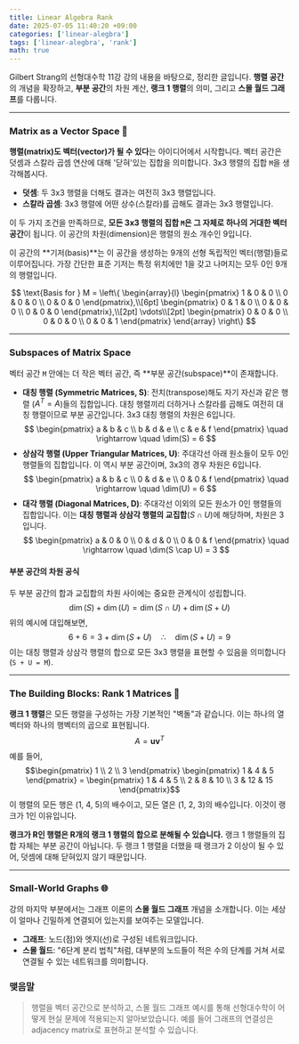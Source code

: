 ```yaml
---
title: Linear Algebra Rank
date: 2025-07-05 11:40:20 +09:00
categories: ['linear-alegbra']
tags: ['linear-alegbra', 'rank']
math: true
---
```


Gilbert Strang의 선형대수학 11강 강의 내용을 바탕으로, 정리한 글입니다. 
**행렬 공간**의 개념을 확장하고, **부분 공간**의 차원 계산, **랭크 1 행렬**의 의미, 그리고 **스몰 월드 그래프**를 다룹니다.

---

### Matrix as a Vector Space 📐

**행렬(matrix)도 벡터(vector)가 될 수 있다**는 아이디어에서 시작합니다. 
벡터 공간은 덧셈과 스칼라 곱셈 연산에 대해 '닫혀'있는 집합을 의미합니다. 
3x3 행렬의 집합 `M`을 생각해봅시다.

* **덧셈**: 두 3x3 행렬을 더해도 결과는 여전히 3x3 행렬입니다.
* **스칼라 곱셈**: 3x3 행렬에 어떤 상수(스칼라)를 곱해도 결과는 3x3 행렬입니다.

이 두 가지 조건을 만족하므로, **모든 3x3 행렬의 집합 `M`은 그 자체로 하나의 거대한 벡터 공간**이 됩니다. 이 공간의 차원(dimension)은 행렬의 원소 개수인 9입니다.

이 공간의 **기저(basis)**는 이 공간을 생성하는 9개의 선형 독립적인 벡터(행렬)들로 이루어집니다. 가장 간단한 표준 기저는 특정 위치에만 1을 갖고 나머지는 모두 0인 9개의 행렬입니다.

$$
\text{Basis for } M =
\left\{
\begin{array}{l}
\begin{pmatrix} 1 & 0 & 0 \\ 0 & 0 & 0 \\ 0 & 0 & 0 \end{pmatrix},\\[6pt]
\begin{pmatrix} 0 & 1 & 0 \\ 0 & 0 & 0 \\ 0 & 0 & 0 \end{pmatrix},\\[2pt]
\vdots\\[2pt]
\begin{pmatrix} 0 & 0 & 0 \\ 0 & 0 & 0 \\ 0 & 0 & 1 \end{pmatrix}
\end{array}
\right\}
$$


---

### Subspaces of Matrix Space

벡터 공간 `M` 안에는 더 작은 벡터 공간, 즉 **부분 공간(subspace)**이 존재합니다.

* **대칭 행렬 (Symmetric Matrices, S)**: 전치(transpose)해도 자기 자신과 같은 행렬 ($A^T = A$)들의 집합입니다. 대칭 행렬끼리 더하거나 스칼라를 곱해도 여전히 대칭 행렬이므로 부분 공간입니다. 3x3 대칭 행렬의 차원은 6입니다.
  $$
  \begin{pmatrix} a & b & c \\ b & d & e \\ c & e & f \end{pmatrix} \quad \rightarrow \quad \dim(S) = 6
  $$
* **상삼각 행렬 (Upper Triangular Matrices, U)**: 주대각선 아래 원소들이 모두 0인 행렬들의 집합입니다. 이 역시 부분 공간이며, 3x3의 경우 차원은 6입니다.
  $$
  \begin{pmatrix} a & b & c \\ 0 & d & e \\ 0 & 0 & f \end{pmatrix} \quad \rightarrow \quad \dim(U) = 6
  $$
* **대각 행렬 (Diagonal Matrices, D)**: 주대각선 이외의 모든 원소가 0인 행렬들의 집합입니다. 이는 **대칭 행렬과 상삼각 행렬의 교집합**($S \cap U$)에 해당하며, 차원은 3입니다.
  $$
  \begin{pmatrix} a & 0 & 0 \\ 0 & d & 0 \\ 0 & 0 & f \end{pmatrix} \quad \rightarrow \quad \dim(S \cap U) = 3
  $$

#### 부분 공간의 차원 공식
두 부분 공간의 합과 교집합의 차원 사이에는 중요한 관계식이 성립합니다.
$$\dim(S) + \dim(U) = \dim(S \cap U) + \dim(S + U)$$
위의 예시에 대입해보면,
$$6 + 6 = 3 + \dim(S + U) \quad \therefore \quad \dim(S + U) = 9$$
이는 대칭 행렬과 상삼각 행렬의 합으로 모든 3x3 행렬을 표현할 수 있음을 의미합니다 (`S + U = M`).

---

### The Building Blocks: Rank 1 Matrices 🧱

**랭크 1 행렬**은 모든 행렬을 구성하는 가장 기본적인 "벽돌"과 같습니다. 이는 하나의 열벡터와 하나의 행벡터의 곱으로 표현됩니다.
$$A = \mathbf{u}\mathbf{v}^T$$
예를 들어,
$$\begin{pmatrix} 1 \\ 2 \\ 3 \end{pmatrix} \begin{pmatrix} 1 & 4 & 5 \end{pmatrix} = \begin{pmatrix} 1 & 4 & 5 \\ 2 & 8 & 10 \\ 3 & 12 & 15 \end{pmatrix}$$
이 행렬의 모든 행은 (1, 4, 5)의 배수이고, 모든 열은 (1, 2, 3)의 배수입니다. 이것이 랭크가 1인 이유입니다.

**랭크가 R인 행렬은 R개의 랭크 1 행렬의 합으로 분해될 수 있습니다.** 
랭크 1 행렬들의 집합 자체는 부분 공간이 아닙니다. 두 랭크 1 행렬을 더했을 때 랭크가 2 이상이 될 수 있어, 덧셈에 대해 닫혀있지 않기 때문입니다.

---

### Small-World Graphs 🌐

강의 마지막 부분에서는 그래프 이론의 **스몰 월드 그래프** 개념을 소개합니다. 이는 세상이 얼마나 긴밀하게 연결되어 있는지를 보여주는 모델입니다.

* **그래프**: 노드(점)와 엣지(선)로 구성된 네트워크입니다.
* **스몰 월드**: "6단계 분리 법칙"처럼, 대부분의 노드들이 적은 수의 단계를 거쳐 서로 연결될 수 있는 네트워크를 의미합니다.

### 맺음말
> 행렬을 벡터 공간으로 분석하고, 스몰 월드 그래프 예시를 통해 선형대수학이 어떻게 현실 문제에 적용되는지 알아보았습니다.
> 예를 들어 그래프의 연결성은 adjacency matrix로 표현하고 분석할 수 있습니다.
